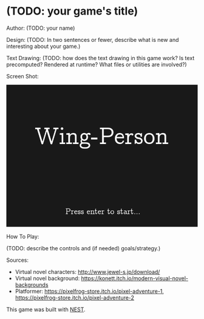 # (TODO: your game's title)

Author: (TODO: your name)

Design: (TODO: In two sentences or fewer, describe what is new and interesting about your game.)

Text Drawing: (TODO: how does the text drawing in this game work? Is text precomputed? Rendered at runtime? What files or utilities are involved?)

Screen Shot:

![Screen Shot](screenshot.png)

How To Play:

(TODO: describe the controls and (if needed) goals/strategy.)

Sources: 

- Virtual novel characters: http://www.jewel-s.jp/download/
- Virtual novel background: https://konett.itch.io/modern-visual-novel-backgrounds
- Platformer: https://pixelfrog-store.itch.io/pixel-adventure-1, https://pixelfrog-store.itch.io/pixel-adventure-2

This game was built with [NEST](NEST.md).
